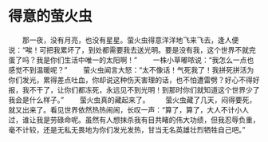 # 得意的萤火虫
　　那一夜，没有月亮，也没有星星。萤火虫得意洋洋地飞来飞去，逢人便说：“唉！可把我累坏了，到处都需要我去送光明。要是没有我，这个世界不就完蛋了吗？我是你们生活中唯一的太阳啊！” 
　　一株小草嘟哝说：“我怎么一点也感觉不到温暖呢？” 
　　萤火虫闻言大怒：“太不像话！气死我了！我拼死拼活为你们发光，累得差点吐血，你却说这种伤天害理的话，也不怕遭雷劈？好心不得好报，我不干了，让你们都冻死，永远见不到光明！到那时你们就知道这个世界少了我会是什么样子。” 
　　萤火虫真的藏起来了。 
　　萤火虫藏了几天，闷得要死，就又出来了。看见世界依然热热闹闹，长叹一声：“算了，算了，大人不计小人过，谁让我是劳碌命呢。虽然有人想抹杀我有目共睹的伟大功绩，但我忍辱负重，毫不计较，还是无私无畏地为你们发光发热，甘当无名英雄壮烈牺牲自己吧。”
 